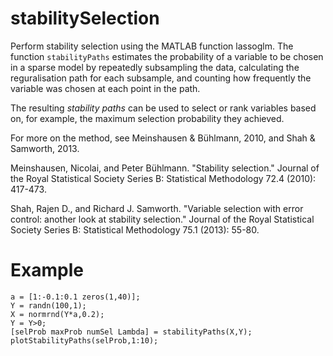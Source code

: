 # stabilitySelection

Perform stability selection using the MATLAB function lassoglm. The function `stabilityPaths` estimates the probability of a variable to be chosen in a sparse model by repeatedly subsampling the data, calculating the reguralisation path for each subsample, and counting how frequently the variable was chosen at each point in the path.

The resulting *stability paths* can be used to select or rank variables based on, for example, the maximum selection probability they achieved.

For more on the method, see Meinshausen & Bühlmann, 2010, and Shah & Samworth, 2013.

Meinshausen, Nicolai, and Peter Bühlmann. "Stability selection." 
   Journal of the Royal Statistical Society Series B: Statistical 
   Methodology 72.4 (2010): 417-473.
   
Shah, Rajen D., and Richard J. Samworth. "Variable selection with error
   control: another look at stability selection." Journal of the Royal
   Statistical Society Series B: Statistical Methodology 75.1 (2013): 55-80.

# Example

```
a = [1:-0.1:0.1 zeros(1,40)];
Y = randn(100,1);
X = normrnd(Y*a,0.2);
Y = Y>0;
[selProb maxProb numSel Lambda] = stabilityPaths(X,Y);
plotStabilityPaths(selProb,1:10);
```
